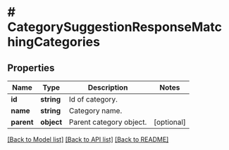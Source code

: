 # # CategorySuggestionResponseMatchingCategories

## Properties

Name | Type | Description | Notes
------------ | ------------- | ------------- | -------------
**id** | **string** | Id of category. |
**name** | **string** | Category name. |
**parent** | **object** | Parent category object. | [optional]

[[Back to Model list]](../../README.md#models) [[Back to API list]](../../README.md#endpoints) [[Back to README]](../../README.md)
